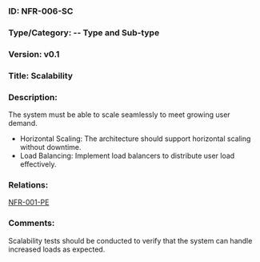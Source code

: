 ### ID: NFR-006-SC
 
### Type/Category: -- Type and Sub-type

### Version: v0.1
 
### Title: Scalability
  
### Description: 
The system must be able to scale seamlessly to meet growing user demand.

* Horizontal Scaling: The architecture should support horizontal scaling without downtime.
* Load Balancing: Implement load balancers to distribute user load effectively.

### Relations: 
[NFR-001-PE](https://github.com/carmensat/RECIPE-ROULETTE/blob/main/REQUIREMENTS/NFR-001-PE.md)

### Comments: 
Scalability tests should be conducted to verify that the system can handle increased loads as expected.
